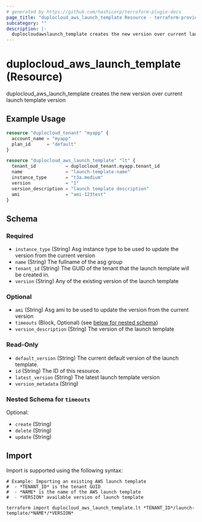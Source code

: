 ```yaml
---
# generated by https://github.com/hashicorp/terraform-plugin-docs
page_title: "duplocloud_aws_launch_template Resource - terraform-provider-duplocloud"
subcategory: ""
description: |-
  duplocloudawslaunch_template creates the new version over current launch template version
---
```


# duplocloud_aws_launch_template (Resource)

duplocloud_aws_launch_template creates the new version over current launch template version

## Example Usage

```terraform
resource "duplocloud_tenant" "myapp" {
  account_name = "myapp"
  plan_id      = "default"
}

resource "duplocloud_aws_launch_template" "lt" {
  tenant_id           = duplocloud_tenant.myapp.tenant_id
  name                = "launch-template-name"
  instance_type       = "t3a.medium"
  version             = "1"
  version_description = "launch template description"
  ami                 = "ami-123test"
}
```

<!-- schema generated by tfplugindocs -->
## Schema

### Required

- `instance_type` (String) Asg instance type to be used to update the version from the current version
- `name` (String) The fullname of the asg group
- `tenant_id` (String) The GUID of the tenant that the launch template will be created in.
- `version` (String) Any of the existing version of the launch template

### Optional

- `ami` (String) Asg ami to be used to update the version from the current version
- `timeouts` (Block, Optional) (see [below for nested schema](#nestedblock--timeouts))
- `version_description` (String) The version of the launch template

### Read-Only

- `default_version` (String) The current default version of the launch template.
- `id` (String) The ID of this resource.
- `latest_version` (String) The latest launch template version
- `version_metadata` (String)

<a id="nestedblock--timeouts"></a>
### Nested Schema for `timeouts`

Optional:

- `create` (String)
- `delete` (String)
- `update` (String)

## Import

Import is supported using the following syntax:

```shell
# Example: Importing an existing AWS launch template
#  - *TENANT_ID* is the tenant GUID
#  - *NAME* is the name of the AWS launch template
#  - *VERSION* available version of launch template

terraform import duplocloud_aws_launch_template.lt *TENANT_ID*/launch-template/*NAME*/*VERSION*
```
